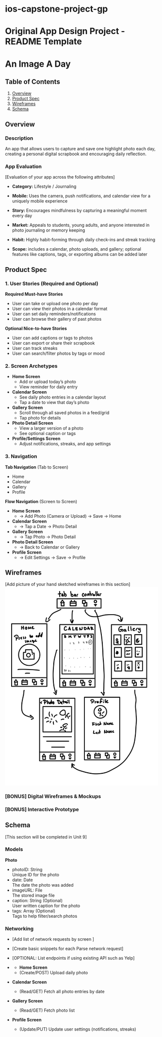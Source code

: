 # ios-capstone-project-gp
Original App Design Project - README Template
===

# An Image A Day

## Table of Contents

1. [Overview](#Overview)
2. [Product Spec](#Product-Spec)
3. [Wireframes](#Wireframes)
4. [Schema](#Schema)

## Overview

### Description
An app that allows users to capture and save one highlight photo each day, creating a personal digital scrapbook and encouraging daily reflection.

### App Evaluation

[Evaluation of your app across the following attributes]
- **Category:** Lifestyle / Journaling

- **Mobile:** Uses the camera, push notifications, and calendar view for a uniquely mobile experience

- **Story:** Encourages mindfulness by capturing a meaningful moment every day

- **Market:** Appeals to students, young adults, and anyone interested in photo journaling or memory keeping

- **Habit:** Highly habit-forming through daily check-ins and streak tracking

- **Scope:** includes a calendar, photo uploads, and gallery; optional features like captions, tags, or exporting albums can be added later


## Product Spec

### 1. User Stories (Required and Optional)

**Required Must-have Stories**

* User can take or upload one photo per day
* User can view their photos in a calendar format
* User can set daily reminders/notifications
* User can browse their gallery of past photos

**Optional Nice-to-have Stories**

* User can add captions or tags to photos
* User can export or share their scrapbook
* User can track streaks
* User can search/filter photos by tags or mood

### 2. Screen Archetypes
- **Home Screen**
  * Add or upload today’s photo
  * View reminder for daily entry
- **Calendar Screen**
  * See daily photo entries in a calendar layout
  * Tap a date to view that day’s photo
- **Gallery Screen**
  * Scroll through all saved photos in a feed/grid
  * Tap photo for details
- **Photo Detail Screen**
  * View a larger version of a photo
  * See optional caption or tags
- **Profile/Settings Screen**
  * Adjust notifications, streaks, and app settings

### 3. Navigation

**Tab Navigation** (Tab to Screen)

* Home
* Calendar
* Gallery
* Profile

**Flow Navigation** (Screen to Screen)

- **Home Screen**
  * → Add Photo (Camera or Upload) → Save → Home
- **Calendar Screen**
  * → Tap a Date → Photo Detail
- **Gallery Screen**
  * → Tap Photo → Photo Detail
- **Photo Detail Screen**
  * → Back to Calendar or Gallery
- **Profile Screen**
  * → Edit Settings → Save → Profile

## Wireframes

[Add picture of your hand sketched wireframes in this section]
<img src="wireframe.JPG" width=600>

### [BONUS] Digital Wireframes & Mockups

### [BONUS] Interactive Prototype

## Schema 

[This section will be completed in Unit 9]

### Models

**Photo**
- photoID: String  
  Unique ID for the photo  
- date: Date  
  The date the photo was added  
- imageURL: File  
  The stored image file  
- caption: String (Optional)  
  User written caption for the photo  
- tags: Array (Optional)  
  Tags to help filter/search photos  

### Networking

- [Add list of network requests by screen ]
- [Create basic snippets for each Parse network request]
- [OPTIONAL: List endpoints if using existing API such as Yelp]

- - **Home Screen**
  * (Create/POST) Upload daily photo
- **Calendar Screen**
  * (Read/GET) Fetch all photo entries by date
- **Gallery Screen**
  * (Read/GET) Fetch photo list
- **Profile Screen**
  * (Update/PUT) Update user settings (notifications, streaks)
